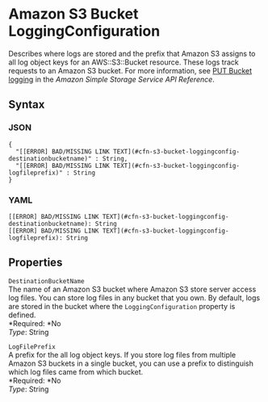 # Amazon S3 Bucket LoggingConfiguration<a name="aws-properties-s3-bucket-loggingconfig"></a>

Describes where logs are stored and the prefix that Amazon S3 assigns to all log object keys for an  AWS::S3::Bucket resource\. These logs track requests to an Amazon S3 bucket\. For more information, see [PUT Bucket logging](http://docs.aws.amazon.com/AmazonS3/latest/API/RESTBucketPUTlogging.html) in the *Amazon Simple Storage Service API Reference*\.

## Syntax<a name="w3ab2c21c14e1503b5"></a>

### JSON<a name="aws-properties-s3-bucket-loggingconfig-syntax.json"></a>

```
{
  "[[ERROR] BAD/MISSING LINK TEXT](#cfn-s3-bucket-loggingconfig-destinationbucketname)" : String,
  "[[ERROR] BAD/MISSING LINK TEXT](#cfn-s3-bucket-loggingconfig-logfileprefix)" : String
}
```

### YAML<a name="aws-properties-s3-bucket-loggingconfig-syntax.yaml"></a>

```
[[ERROR] BAD/MISSING LINK TEXT](#cfn-s3-bucket-loggingconfig-destinationbucketname): String
[[ERROR] BAD/MISSING LINK TEXT](#cfn-s3-bucket-loggingconfig-logfileprefix): String
```

## Properties<a name="w3ab2c21c14e1503b7"></a>

`DestinationBucketName`  
The name of an Amazon S3 bucket where Amazon S3 store server access log files\. You can store log files in any bucket that you own\. By default, logs are stored in the bucket where the `LoggingConfiguration` property is defined\.  
*Required: *No  
*Type*: String

`LogFilePrefix`  
A prefix for the all log object keys\. If you store log files from multiple Amazon S3 buckets in a single bucket, you can use a prefix to distinguish which log files came from which bucket\.  
*Required: *No  
*Type*: String